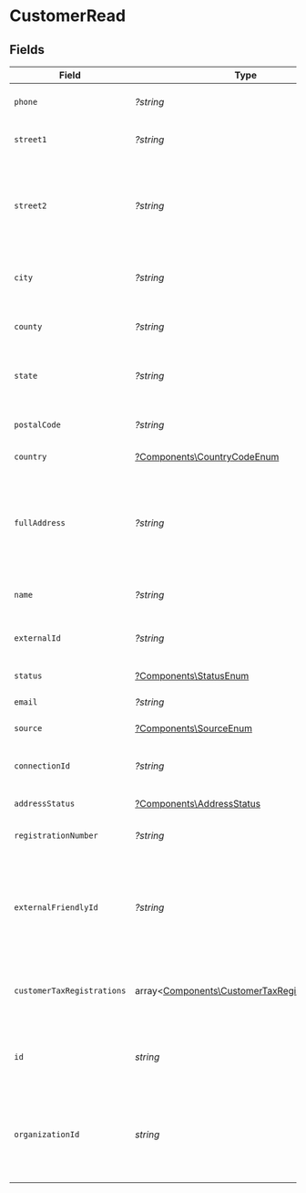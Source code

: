 # CustomerRead


## Fields

| Field                                                                                                   | Type                                                                                                    | Required                                                                                                | Description                                                                                             |
| ------------------------------------------------------------------------------------------------------- | ------------------------------------------------------------------------------------------------------- | ------------------------------------------------------------------------------------------------------- | ------------------------------------------------------------------------------------------------------- |
| `phone`                                                                                                 | *?string*                                                                                               | :heavy_minus_sign:                                                                                      | Customer's phone number                                                                                 |
| `street1`                                                                                               | *?string*                                                                                               | :heavy_minus_sign:                                                                                      | Primary street address.                                                                                 |
| `street2`                                                                                               | *?string*                                                                                               | :heavy_minus_sign:                                                                                      | Additional street address details, such as an apartment or suite number.                                |
| `city`                                                                                                  | *?string*                                                                                               | :heavy_minus_sign:                                                                                      | City where the customer resides.                                                                        |
| `county`                                                                                                | *?string*                                                                                               | :heavy_minus_sign:                                                                                      | County or district of the customer.                                                                     |
| `state`                                                                                                 | *?string*                                                                                               | :heavy_minus_sign:                                                                                      | State or province of the customer.                                                                      |
| `postalCode`                                                                                            | *?string*                                                                                               | :heavy_minus_sign:                                                                                      | ZIP or Postal code of the customer.                                                                     |
| `country`                                                                                               | [?Components\CountryCodeEnum](../../Models/Components/CountryCodeEnum.md)                               | :heavy_minus_sign:                                                                                      | N/A                                                                                                     |
| `fullAddress`                                                                                           | *?string*                                                                                               | :heavy_minus_sign:                                                                                      | Complete address string of the customer, which can be used as an alternative to individual fields.      |
| `name`                                                                                                  | *?string*                                                                                               | :heavy_minus_sign:                                                                                      | Name of the customer.                                                                                   |
| `externalId`                                                                                            | *?string*                                                                                               | :heavy_minus_sign:                                                                                      | External identifier associated with the customer.                                                       |
| `status`                                                                                                | [?Components\StatusEnum](../../Models/Components/StatusEnum.md)                                         | :heavy_minus_sign:                                                                                      | N/A                                                                                                     |
| `email`                                                                                                 | *?string*                                                                                               | :heavy_minus_sign:                                                                                      | Customer's email address                                                                                |
| `source`                                                                                                | [?Components\SourceEnum](../../Models/Components/SourceEnum.md)                                         | :heavy_minus_sign:                                                                                      | N/A                                                                                                     |
| `connectionId`                                                                                          | *?string*                                                                                               | :heavy_minus_sign:                                                                                      | Identifier for the connection source, if applicable.                                                    |
| `addressStatus`                                                                                         | [?Components\AddressStatus](../../Models/Components/AddressStatus.md)                                   | :heavy_minus_sign:                                                                                      | N/A                                                                                                     |
| `registrationNumber`                                                                                    | *?string*                                                                                               | :heavy_minus_sign:                                                                                      | Registration number of the customer.                                                                    |
| `externalFriendlyId`                                                                                    | *?string*                                                                                               | :heavy_minus_sign:                                                                                      | External friendly identifier associated with the customer. We need it for netsuite.                     |
| `customerTaxRegistrations`                                                                              | array<[Components\CustomerTaxRegistrationRead](../../Models/Components/CustomerTaxRegistrationRead.md)> | :heavy_minus_sign:                                                                                      | Customer tax registrations associated with the customer.                                                |
| `id`                                                                                                    | *string*                                                                                                | :heavy_check_mark:                                                                                      | Unique identifier for the customer required.                                                            |
| `organizationId`                                                                                        | *string*                                                                                                | :heavy_check_mark:                                                                                      | Unique identifier for the organization associated with the customer. Required.                          |